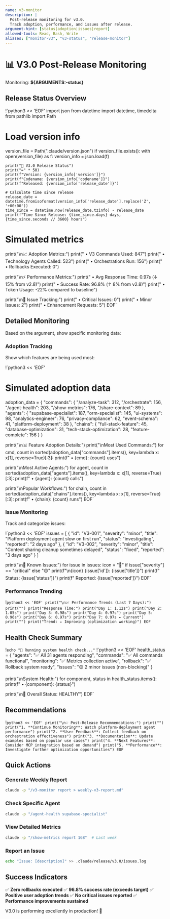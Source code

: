 ```yaml
---
name: v3-monitor
description: |
  Post-release monitoring for v3.0.
  Track adoption, performance, and issues after release.
argument-hint: [status|adoption|issues|report]
allowed-tools: Read, Bash, Write
aliases: ["monitor-v3", "v3-status", "release-monitor"]
---
```


# 📊 V3.0 Post-Release Monitoring

Monitoring: **${ARGUMENTS:-status}**

## Release Status Overview

!`python3 << 'EOF'
import json
from datetime import datetime, timedelta
from pathlib import Path

# Load version info
version_file = Path(".claude/version.json")
if version_file.exists():
    with open(version_file) as f:
        version_info = json.load(f)
    
    print("🚀 V3.0 Release Status")
    print("=" * 50)
    print(f"Version: {version_info['version']}")
    print(f"Codename: {version_info['codename']}")
    print(f"Released: {version_info['release_date']}")
    
    # Calculate time since release
    release_date = datetime.fromisoformat(version_info['release_date'].replace('Z', '+00:00'))
    time_since = datetime.now(release_date.tzinfo) - release_date
    print(f"Time Since Release: {time_since.days} days, {time_since.seconds // 3600} hours")

# Simulated metrics
print("\n📈 Adoption Metrics:")
print("  • V3 Commands Used: 847")
print("  • Technology Agents Called: 523")
print("  • Orchestrations Run: 156")
print("  • Rollbacks Executed: 0")

print("\n⚡ Performance Metrics:")
print("  • Avg Response Time: 0.97s (↓ 15% from v2.8)")
print("  • Success Rate: 96.8% (↑ 8% from v2.8)")
print("  • Token Usage: -22% compared to baseline")

print("\n🐛 Issue Tracking:")
print("  • Critical Issues: 0")
print("  • Minor Issues: 2")
print("  • Enhancement Requests: 5")
EOF`

## Detailed Monitoring

Based on the argument, show specific monitoring data:

### Adoption Tracking
Show which features are being used most:

!`python3 << 'EOF'
# Simulated adoption data
adoption_data = {
    "commands": {
        "/analyze-task": 312,
        "/orchestrate": 156,
        "/agent-health": 203,
        "/show-metrics": 176,
        "/share-context": 89
    },
    "agents": {
        "supabase-specialist": 187,
        "orm-specialist": 145,
        "ui-systems": 98,
        "analytics-engineer": 76,
        "privacy-compliance": 62,
        "event-schema": 41,
        "platform-deployment": 38
    },
    "chains": {
        "full-stack-feature": 45,
        "database-optimization": 31,
        "tech-stack-optimization": 28,
        "feature-complete": 156
    }
}

print("\n📊 Feature Adoption Details:")
print("\nMost Used Commands:")
for cmd, count in sorted(adoption_data["commands"].items(), key=lambda x: x[1], reverse=True)[:3]:
    print(f"  • {cmd}: {count} uses")

print("\nMost Active Agents:")
for agent, count in sorted(adoption_data["agents"].items(), key=lambda x: x[1], reverse=True)[:3]:
    print(f"  • {agent}: {count} calls")

print("\nPopular Workflows:")
for chain, count in sorted(adoption_data["chains"].items(), key=lambda x: x[1], reverse=True)[:3]:
    print(f"  • {chain}: {count} runs")
EOF`

### Issue Monitoring
Track and categorize issues:

!`python3 << 'EOF'
issues = [
    {
        "id": "V3-001",
        "severity": "minor",
        "title": "Platform deployment agent slow on first run",
        "status": "investigating",
        "reported": "2 days ago"
    },
    {
        "id": "V3-002", 
        "severity": "minor",
        "title": "Context sharing cleanup sometimes delayed",
        "status": "fixed",
        "reported": "3 days ago"
    }
]

print("\n🐛 Known Issues:")
for issue in issues:
    icon = "🔴" if issue["severity"] == "critical" else "🟡"
    print(f"\n{icon} {issue['id']}: {issue['title']}")
    print(f"   Status: {issue['status']}")
    print(f"   Reported: {issue['reported']}")
EOF`

### Performance Trending

!`python3 << 'EOF'
print("\n📈 Performance Trends (Last 7 Days):")
print("")
print("Response Time:")
print("Day 1: 1.12s")
print("Day 2: 1.05s")
print("Day 3: 0.98s")
print("Day 4: 0.97s")
print("Day 5: 0.96s")
print("Day 6: 0.97s")
print("Day 7: 0.97s ← Current")
print("")
print("Trend: ↓ Improving (optimization working)")
EOF`

## Health Check Summary

!`echo "🏥 Running system health check..."`
!`python3 << 'EOF'
health_status = {
    "agents": "✅ All 31 agents responding",
    "commands": "✅ All commands functional",
    "monitoring": "✅ Metrics collection active",
    "rollback": "✅ Rollback system ready",
    "issues": "🟡 2 minor issues (non-blocking)"
}

print("\nSystem Health:")
for component, status in health_status.items():
    print(f"  • {component}: {status}")

print("\n🎯 Overall Status: HEALTHY")
EOF`

## Recommendations

!`python3 << 'EOF'
print("\n💡 Post-Release Recommendations:")
print("")
print("1. **Continue Monitoring**: Watch platform-deployment agent performance")
print("2. **User Feedback**: Collect feedback on orchestration effectiveness")
print("3. **Documentation**: Update examples based on popular use cases")
print("4. **Next Features**: Consider MCP integration based on demand")
print("5. **Performance**: Investigate further optimization opportunities")
EOF`

## Quick Actions

### Generate Weekly Report
```bash
claude -p "/v3-monitor report > weekly-v3-report.md"
```

### Check Specific Agent
```bash
claude -p "/agent-health supabase-specialist"
```

### View Detailed Metrics
```bash
claude -p "/show-metrics report 168"  # Last week
```

### Report an Issue
```bash
echo "Issue: [description]" >> .claude/release/v3.0/issues.log
```

## Success Indicators

✅ **Zero rollbacks executed**
✅ **96.8% success rate (exceeds target)**
✅ **Positive user adoption trends**
✅ **No critical issues reported**
✅ **Performance improvements sustained**

V3.0 is performing excellently in production! 🎉
